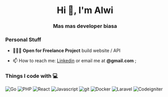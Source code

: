 <h1 align="center">Hi 👋, I'm Alwi</h1>
<h3 align="center">Mas mas developer biasa</h3>

### Personal Stuff
- 👨🏼‍💻 **Open for Freelance Project** build website / API

- 📫 How to reach me: [Linkedin](https://linkedin.com) or email me at **@gmail.com**  ;

<h3>Things I code with 💻</h3>
<p>
  <img alt="Go" src="https://img.shields.io/badge/-Go-45b8d8?style=flat-square&logo=go&logoColor=white" />
  <img alt="PHP" src="https://img.shields.io/badge/-PHP-7B1FA2?style=flat-square&logo=php&logoColor=white" />
  <img alt="React" src="https://img.shields.io/badge/-React-0175C2?style=flat-square&logo=react&logoColor=white" />
  <img alt="Javascript" src="https://img.shields.io/badge/-JavaScript-F7DF1E?style=flat-square&logo=javascript&logoColor=white" />
  <img alt="git" src="https://img.shields.io/badge/-Git-F05032?style=flat-square&logo=git&logoColor=white" />
  <img alt="Docker" src="https://img.shields.io/badge/-Docker-03A9F4?style=flat-square&logo=docker&logoColor=white" />
  <img alt="Laravel" src="https://img.shields.io/badge/-Laravel-F44336?style=flat-square&logo=laravel&logoColor=white" />
  <img alt="Codeigniter" src="https://img.shields.io/badge/CodeIgniter-%23EF4223.svg?style=flat-square&logo=codeIgniter&logoColor=white" />
</p>
